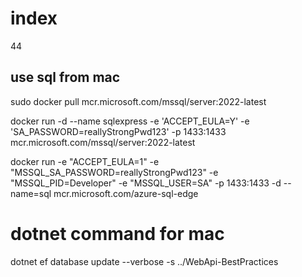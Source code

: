 # index

44

## use sql from mac

sudo docker pull mcr.microsoft.com/mssql/server:2022-latest

docker run -d --name sqlexpress -e 'ACCEPT_EULA=Y' -e 'SA_PASSWORD=reallyStrongPwd123' -p 1433:1433 mcr.microsoft.com/mssql/server:2022-latest

docker run -e "ACCEPT_EULA=1" -e "MSSQL_SA_PASSWORD=reallyStrongPwd123" -e "MSSQL_PID=Developer" -e "MSSQL_USER=SA" -p 1433:1433 -d --name=sql mcr.microsoft.com/azure-sql-edge

# dotnet command for mac

dotnet ef database update --verbose -s ../WebApi-BestPractices
